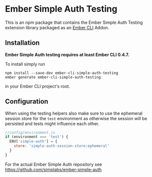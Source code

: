 #  Ember Simple Auth Testing

This is an npm package that contains the Ember Simple Auth Testing extension
library packaged as an [Ember CLI](https://github.com/stefanpenner/ember-cli)
Addon.

## Installation

**Ember Simple Auth testing requires at least Ember CLI 0.4.7.**

To install simply run

```
npm install --save-dev ember-cli-simple-auth-testing
ember generate ember-cli-simple-auth-testing
```

in your Ember CLI project's root.

## Configuration

When using the testing helpers also make sure to use the ephemeral session
store for the `test` environment as otherwise the session will be persisted and
tests might influence each other.

```js
//config/environment.js
if (environment === 'test') {
  ENV['simple-auth'] = {
    store: 'simple-auth-session-store:ephemeral'
  }
}
```

For the actual Ember Simple Auth repository see
https://github.com/simplabs/ember-simple-auth
